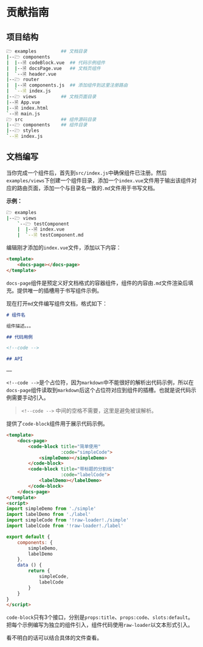 # 贡献指南

## 项目结构

```bash
🗁 examples         ## 文档目录
|--🗁 components
|  |--🗎 codeBlock.vue  ## 代码示例组件
|  |--🗎 docsPage.vue   ## 文档页组件
|  `--🗎 header.vue
|--🗁 router
|  |--🗎 components.js  ## 添加组件到这里注册路由
|  `--🗎 index.js
|--🗁 views         ## 文档页面目录
|--🗎 App.vue
|--🗎 index.html
`--🗎 main.js
🗁 src              ## 组件源码目录
|--🗁 components    ## 组件目录
|--🗁 styles
`--🗎 index.js
```

## 文档编写

当你完成一个组件后，首先到`src/index.js`中确保组件已注册。然后`examples/views`下创建一个组件目录，添加一个`index.vue`文件用于输出该组件对应的路由页面，添加一个与目录名一致的`.md`文件用于书写文档。

**示例：**

```bash
🗁 examples
|--🗁 views
    `--🗁 testComponent
    |  |--🗎 index.vue
    |  `--🗎 testComponent.md
```

编辑刚才添加的`index.vue`文件，添加以下内容：

```html
<template>
    <docs-page></docs-page>
</template>
```

`docs-page`组件是预定义好文档格式的容器组件，组件的内容由`.md`文件渲染后填充。提供唯一的插槽用于书写组件示例。

现在打开`md`文件编写组件文档，格式如下：

```md
# 组件名

组件描述。。。

## 代码用例

<!--code -->

## API

……
```

`<!--code -->`是个占位符，因为`markdown`中不能很好的解析出代码示例，所以在`docs-page`组件读取到`markdown`后这个占位符对应到组件的插槽。也就是说代码示例需要手动引入。

> `<!--code -->` 中间的空格不需要，这里是避免被误解析。

提供了`code-block`组件用于展示代码示例。

```html
<template>
    <docs-page>
        <code-block title="简单使用"
                    :code="simpleCode">
            <simpleDemo></simpleDemo>
        </code-block>
        <code-block title="带标题的分割线"
                    :code="labelCode">
            <labelDemo></labelDemo>
        </code-block>
    </docs-page>
</template>
<script>
import simpleDemo from './simple'
import labelDemo from './label'
import simpleCode from '!raw-loader!./simple'
import labelCode from '!raw-loader!./label'

export default {
    components: {
        simpleDemo,
        labelDemo
    },
    data () {
        return {
            simpleCode,
            labelCode
        }
    }
}
</script>
```

`code-block`只有3个接口，分别是`props:title`、`props:code`、`slots:default`。把每个示例编写为独立的组件引入，组件代码使用`raw-loader`以文本形式引入。

看不明白的话可以结合具体的文件查看。
